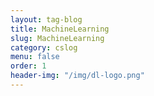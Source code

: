 ```yaml
---
layout: tag-blog
title: MachineLearning
slug: MachineLearning
category: cslog
menu: false
order: 1
header-img: "/img/dl-logo.png"
---
```

